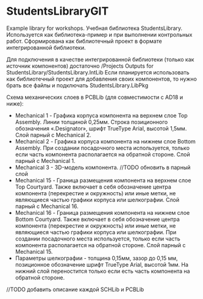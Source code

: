 # StudentsLibraryGIT
Example library for workshops.
Учебная библиотека StudentsLibrary. Используется как библиотека-пример и при выполнении контрольных работ.
Сформирована как библиотечный проект в формате интегрированной библиотеки. 

Для подключения в качестве интегрированной библиотеки (только как источник компонентов) достаточно /Projects Outputs for StudentsLibrary/StudentsLibrary.IntLib
Если планируется использовать как библиотечный проект для добавления своих компонентов, то нужно брать все файлы и подключать StudentsLibrary.LibPkg

Схема механических слоев в PCBLib (для совместимости с AD18 и ниже):
- Mechanical 1 - Графика корпуса компонента на верхнем слое Top Assembly. Линии толщиной 0,25мм. Строка позиционного обозначения «.Designator», шрифт TrueType Arial, высотой 1,5мм. Слой парный с Mechanical 2. 
- Mechanical 2 - Графика корпуса компонента на нижнем слое Bottom Assembly. При создании посадочного места используется, только если часть компонента располагается на обратной стороне. Слой парный с Mechanical 1.
- Mechanical 3 - 3D-модель компонента. //TODO обновить в парный слой
- Mechanical 15 - Граница размещения компонента на верхнем слое Top Courtyard. Также включает в себя обозначение центра компонента (перекрестие и окружность) или иные метки, не являющиеся частью графики корпуса или шелкографии. Слой парный с Mechanical 16.
- Mechanical 16 - Граница размещения компонента на нижнем слое Bottom Courtyard. Также включает в себя обозначение центра компонента (перекрестие и окружность) или иные метки, не являющиеся частью графики корпуса или шелкографии. При создании посадочного места используется, только если часть компонента располагается на обратной стороне. Слой парный с Mechanical 15.
- Параметры шелкографии - толщина 0,15мм, зазор до 0,15 мм, позиционное обозначение шрифт TrueType Arial, высотой 1мм. На нижний слой переностится только если есть часть компонента на обратной стороне.

//TODO добавить описание каждой SCHLib и PCBLib